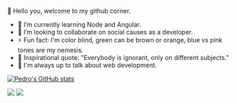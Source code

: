 👋 Hello you, welcome to my github corner.

- 🌱 I’m currently learning Node and Angular.
- 👯 I’m looking to collaborate on social causes as a developer.
- ⚡ Fun fact: I'm color blind, green can be brown or orange, blue vs pink tones are my nemesis.
- 🚀 Inspirational quote: "Everybody is ignorant, only on different subjects."
- 💬 I'm always up to talk about web development.

[![Pedro's GitHub stats](https://github-readme-stats.vercel.app/api?username=PedroVPrado&show_icons=true&theme=dark)](https://github.com/anuraghazra/github-readme-stats)

<a href="https://www.linkedin.com/in/pedrovprado/" rel="nofollow"><img src="https://img.shields.io/badge/LinkedIn-0077B5?style=for-the-badge&logo=linkedin&logoColor=white" /></a> <a href="mailto: pedrovalencaprado@gmail.com" rel="nofollow"><img src="https://img.shields.io/badge/Gmail-D14836?style=for-the-badge&logo=gmail&logoColor=white" href/></a>
